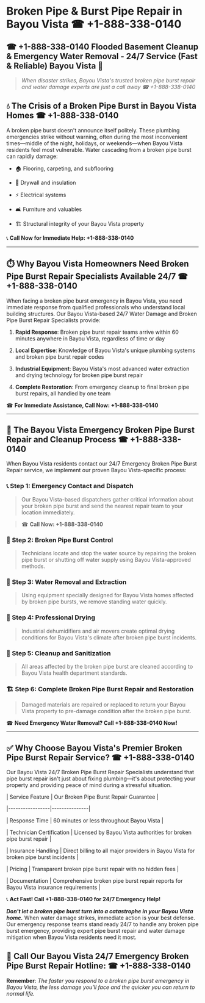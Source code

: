 # Broken Pipe & Burst Pipe Repair in Bayou Vista ☎ +1-888-338-0140  
## ☎ +1-888-338-0140 Flooded Basement Cleanup & Emergency Water Removal - 24/7 Service (Fast & Reliable) Bayou Vista 🚨  

> *When disaster strikes, Bayou Vista's trusted broken pipe burst repair and water damage experts are just a call away ☎ +1-888-338-0140*  

## 💧 The Crisis of a Broken Pipe Burst in Bayou Vista Homes ☎ +1-888-338-0140  

A broken pipe burst doesn't announce itself politely. These plumbing emergencies strike without warning, often during the most inconvenient times—middle of the night, holidays, or weekends—when Bayou Vista residents feel most vulnerable. Water cascading from a broken pipe burst can rapidly damage:  

* 🏠 Flooring, carpeting, and subflooring  
* 🧱 Drywall and insulation  
* ⚡ Electrical systems  
* 🛋️ Furniture and valuables  
* 🏗️ Structural integrity of your Bayou Vista property  

📞 **Call Now for Immediate Help: +1-888-338-0140**  

---  

## ⏱️ Why Bayou Vista Homeowners Need Broken Pipe Burst Repair Specialists Available 24/7 ☎ +1-888-338-0140  

When facing a broken pipe burst emergency in Bayou Vista, you need immediate response from qualified professionals who understand local building structures. Our Bayou Vista-based 24/7 Water Damage and Broken Pipe Burst Repair Specialists provide:  

1. **Rapid Response**: Broken pipe burst repair teams arrive within 60 minutes anywhere in Bayou Vista, regardless of time or day  
2. **Local Expertise**: Knowledge of Bayou Vista's unique plumbing systems and broken pipe burst repair codes  
3. **Industrial Equipment**: Bayou Vista's most advanced water extraction and drying technology for broken pipe burst repair  
4. **Complete Restoration**: From emergency cleanup to final broken pipe burst repairs, all handled by one team  

☎ **For Immediate Assistance, Call Now: +1-888-338-0140**  

---  

## 🔧 The Bayou Vista Emergency Broken Pipe Burst Repair and Cleanup Process ☎ +1-888-338-0140  

When Bayou Vista residents contact our 24/7 Emergency Broken Pipe Burst Repair service, we implement our proven Bayou Vista-specific process:  

### 📞 Step 1: Emergency Contact and Dispatch  
> Our Bayou Vista-based dispatchers gather critical information about your broken pipe burst and send the nearest repair team to your location immediately.  
> ☎ **Call Now: +1-888-338-0140**  

### 🚿 Step 2: Broken Pipe Burst Control  
> Technicians locate and stop the water source by repairing the broken pipe burst or shutting off water supply using Bayou Vista-approved methods.  

### 🌊 Step 3: Water Removal and Extraction  
> Using equipment specially designed for Bayou Vista homes affected by broken pipe bursts, we remove standing water quickly.  

### 💨 Step 4: Professional Drying  
> Industrial dehumidifiers and air movers create optimal drying conditions for Bayou Vista's climate after broken pipe burst incidents.  

### 🧼 Step 5: Cleanup and Sanitization  
> All areas affected by the broken pipe burst are cleaned according to Bayou Vista health department standards.  

### 🏗️ Step 6: Complete Broken Pipe Burst Repair and Restoration  
> Damaged materials are repaired or replaced to return your Bayou Vista property to pre-damage condition after the broken pipe burst.  

☎ **Need Emergency Water Removal? Call +1-888-338-0140 Now!**  

---  

## ✅ Why Choose Bayou Vista's Premier Broken Pipe Burst Repair Service? ☎ +1-888-338-0140  

Our Bayou Vista 24/7 Broken Pipe Burst Repair Specialists understand that pipe burst repair isn't just about fixing plumbing—it's about protecting your property and providing peace of mind during a stressful situation.  

| Service Feature | Our Broken Pipe Burst Repair Guarantee |  
|-----------------|---------------|  
| Response Time | 60 minutes or less throughout Bayou Vista |  
| Technician Certification | Licensed by Bayou Vista authorities for broken pipe burst repair |  
| Insurance Handling | Direct billing to all major providers in Bayou Vista for broken pipe burst incidents |  
| Pricing | Transparent broken pipe burst repair with no hidden fees |  
| Documentation | Comprehensive broken pipe burst repair reports for Bayou Vista insurance requirements |  

📞 **Act Fast! Call +1-888-338-0140 for 24/7 Emergency Help!**  

***Don't let a broken pipe burst turn into a catastrophe in your Bayou Vista home.*** When water damage strikes, immediate action is your best defense. Our emergency response teams stand ready 24/7 to handle any broken pipe burst emergency, providing expert pipe burst repair and water damage mitigation when Bayou Vista residents need it most.  

## 📱 Call Our Bayou Vista 24/7 Emergency Broken Pipe Burst Repair Hotline: ☎ +1-888-338-0140  

**Remember**: *The faster you respond to a broken pipe burst emergency in Bayou Vista, the less damage you'll face and the quicker you can return to normal life.*